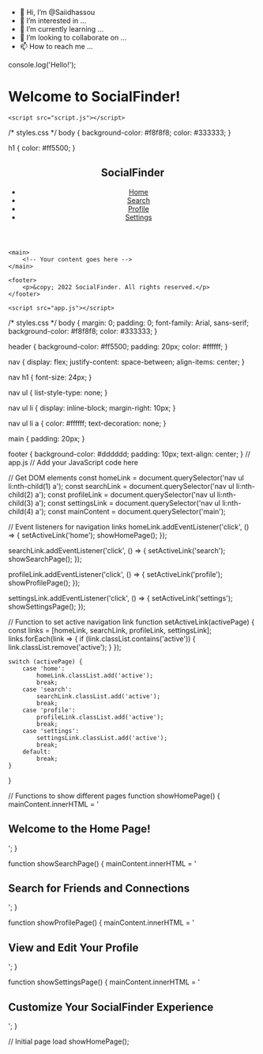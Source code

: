 - 👋 Hi, I’m @Saiidhassou
- 👀 I’m interested in ...
- 🌱 I’m currently learning ...
- 💞️ I’m looking to collaborate on ...
- 📫 How to reach me ...

<!---
Saiidhassou/Saiidhassou is a ✨ special ✨ repository because its `README.md` (this file) appears on your GitHub profile.
You can click the Preview link to take a look at your changes.
--->
console.log('Hello!');
<!DOCTYPE html>
<html lang="en">
<head>
    <meta charset="UTF-8">
    <meta name="viewport" content="width=device-width, initial-scale=1.0">
    <title>SocialFinder</title>
    <link rel="stylesheet" href="styles.css">
</head>
<body>
    <!-- Your website content goes here -->
    <h1>Welcome to SocialFinder!</h1>

    <script src="script.js"></script>
</body>
</html>
/* styles.css */
body {
    background-color: #f8f8f8;
    color: #333333;
}

h1 {
    color: #ff5500;
}<!DOCTYPE html>
<html lang="en">
<head>
    <meta charset="UTF-8">
    <meta name="viewport" content="width=device-width, initial-scale=1.0">
    <title>SocialFinder</title>
    <link rel="stylesheet" href="styles.css">
</head>
<body>
    <header>
        <nav>
            <h1>SocialFinder</h1>
            <ul>
                <li><a href="#">Home</a></li>
                <li><a href="#">Search</a></li>
                <li><a href="#">Profile</a></li>
                <li><a href="#">Settings</a></li>
            </ul>
        </nav>
    </header>

    <main>
        <!-- Your content goes here -->
    </main>

    <footer>
        <p>&copy; 2022 SocialFinder. All rights reserved.</p>
    </footer>

    <script src="app.js"></script>
</body>
</html>
/* styles.css */
body {
    margin: 0;
    padding: 0;
    font-family: Arial, sans-serif;
    background-color: #f8f8f8;
    color: #333333;
}

header {
    background-color: #ff5500;
    padding: 20px;
    color: #ffffff;
}

nav {
    display: flex;
    justify-content: space-between;
    align-items: center;
}

nav h1 {
    font-size: 24px;
}

nav ul {
    list-style-type: none;
}

nav ul li {
    display: inline-block;
    margin-right: 10px;
}

nav ul li a {
    color: #ffffff;
    text-decoration: none;
}

main {
    padding: 20px;
}

footer {
    background-color: #dddddd;
    padding: 10px;
    text-align: center;
}
// app.js
// Add your JavaScript code here

// Get DOM elements
const homeLink = document.querySelector('nav ul li:nth-child(1) a');
const searchLink = document.querySelector('nav ul li:nth-child(2) a');
const profileLink = document.querySelector('nav ul li:nth-child(3) a');
const settingsLink = document.querySelector('nav ul li:nth-child(4) a');
const mainContent = document.querySelector('main');

// Event listeners for navigation links
homeLink.addEventListener('click', () => {
    setActiveLink('home');
    showHomePage();
});

searchLink.addEventListener('click', () => {
    setActiveLink('search');
    showSearchPage();
});

profileLink.addEventListener('click', () => {
    setActiveLink('profile');
    showProfilePage();
});

settingsLink.addEventListener('click', () => {
    setActiveLink('settings');
    showSettingsPage();
});

// Function to set active navigation link
function setActiveLink(activePage) {
    const links = [homeLink, searchLink, profileLink, settingsLink];
    links.forEach(link => {
        if (link.classList.contains('active')) {
            link.classList.remove('active');
        }
    });

    switch (activePage) {
        case 'home':
            homeLink.classList.add('active');
            break;
        case 'search':
            searchLink.classList.add('active');
            break;
        case 'profile':
            profileLink.classList.add('active');
            break;
        case 'settings':
            settingsLink.classList.add('active');
            break;
        default:
            break;
    }
}

// Functions to show different pages
function showHomePage() {
    mainContent.innerHTML = '<h2>Welcome to the Home Page!</h2>';
}

function showSearchPage() {
    mainContent.innerHTML = '<h2>Search for Friends and Connections</h2>';
}

function showProfilePage() {
    mainContent.innerHTML = '<h2>View and Edit Your Profile</h2>';
}

function showSettingsPage() {
    mainContent.innerHTML = '<h2>Customize Your SocialFinder Experience</h2>';
}

// Initial page load
showHomePage();
